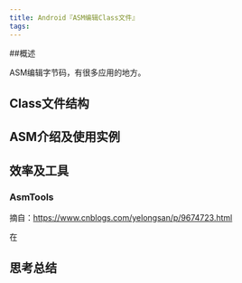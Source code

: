 ```yaml
---
title: Android『ASM编辑Class文件』
tags:
---
```


##概述

ASM编辑字节码，有很多应用的地方。

## Class文件结构





## ASM介绍及使用实例





## 效率及工具

### AsmTools

摘自：https://www.cnblogs.com/yelongsan/p/9674723.html

在



## 思考总结





















